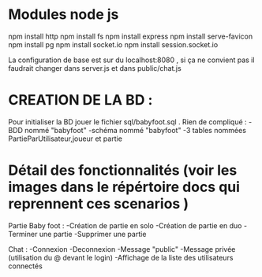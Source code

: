 # Modules node js
 
npm install http
npm install fs
npm install express
npm install serve-favicon
npm install pg
npm install socket.io
npm install session.socket.io

La configuration de base est sur du localhost:8080 , si ça ne convient pas il faudrait changer dans server.js et dans public/chat.js

# CREATION DE LA BD :

Pour initialiser la BD jouer le fichier sql/babyfoot.sql . Rien de compliqué :
-BDD nommé "babyfoot"
-schéma nommé "babyfoot"
-3 tables nommées PartieParUtilisateur,joueur et partie


# Détail des fonctionnalités (voir les images dans le répértoire docs qui reprennent ces scenarios )

Partie Baby foot :
-Création de partie en solo
-Création de partie en duo
-Terminer une partie
-Supprimer une partie

Chat :
-Connexion
-Deconnexion
-Message "public"
-Message privée (utilisation du @ devant le login)
-Affichage de la liste des utilisateurs connectés
